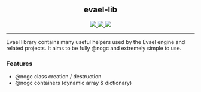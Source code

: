<!-- LOGO -->
<p align="center">
  <h2 align="center">evael-lib</h2>
  <p align="center">
    <a href="https://github.com/evael-dev/evael-lib/actions">
        <img src="https://github.com/evael-dev/evael-lib/workflows/Tests/badge.svg">
    </a>
    <a href="https://codecov.io/gh/evael-dev/evael-lib">
        <img src="https://codecov.io/gh/evael-dev/evael-lib/branch/master/graph/badge.svg" />
    </a>
    <img src="https://img.shields.io/github/license/evael-dev/evael-lib">
    <br />
  </p>
</p>

- - -

Evael library contains many useful helpers used by the Evael engine and related projects. It aims to be fully @nogc and extremely simple to use.

### Features

- @nogc class creation / destruction
- @nogc containers (dynamic array & dictionary)